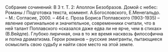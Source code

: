 <!--2017-01-18 20:05:30-->
Собрание сочинений: В 3 т. Т. 2: Аполлон Безобразов. Домой с небес: Романы / Подготовка текста, коммент. А.Богословского, Е.Менегальдо. – М.: Согласие, 2000. – 464 с. Проза Бориса Поплавского (1903-1935) – явление оригинальное и значительное, современники считали, что в ней талант Поплавского «сказался даже едва ли не ярче, чем в стихах» (В.Вейдле). Глубоко лиричная, она в то же время насквозь философична и полна драматизма. Герои романов – русские эмигранты, пытающиеся осмыслить свою судьбу и найти свое место на этой земле.